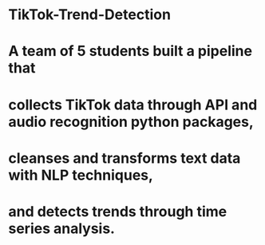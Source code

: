 # TikTok-Trend-Detection
# A team of 5 students built a pipeline that 
# collects TikTok data through API and audio recognition python packages, 
# cleanses and transforms text data with NLP techniques, 
# and detects trends through time series analysis.
